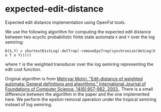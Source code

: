 # expected-edit-distance
Expected edit distance implementation using OpenFst tools.

We use the following algorithm for computing the expected edit distance between
two acyclic probabilistic finite state automata `X` and `Y` over the log semiring:

    D(X,Y) = shortestDistLog(-detTrop(-removeEpsTrop(synchronize(detLog(X o T o Y)))))

where `T` is the weighted transducer over the log semiring representing the
edit cost function.

Original algorithm is from [Mehryar Mohri. "Edit-distance of weighted automata:
General definitions and algorithms." International Journal of Foundations of
Computer Science, 14(6):957-982, 2003.](www.cs.nyu.edu/~mohri/pub/edit.pdf).
There is a small difference between the algorithm in the paper and the one
implemented here. We perform the epsilon removal operation under the tropical
semiring instead of log semiring.

